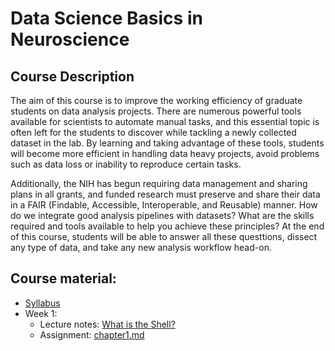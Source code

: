 # Data Science Basics in Neuroscience

## Course Description
The aim of this course is to improve the working efficiency of graduate students on data analysis projects. There are numerous powerful tools available for scientists to automate manual tasks, and this essential topic is often left for the students to discover while tackling a newly collected dataset in the lab. By learning and taking advantage of these tools, students will become more efficient in handling data heavy projects, avoid problems such as data loss or inability to reproduce certain tasks.

Additionally, the NIH has begun requiring data management and sharing plans in all grants, and funded research must preserve and share their data in a FAIR (Findable, Accessible, Interoperable, and Reusable) manner. How do we integrate good analysis pipelines with datasets? What are the skills required and tools available to help you achieve these principles? At the end of this course, students will be able to answer all these questtions, dissect any type of data, and take any new analysis workflow head-on.

## Course material:
 - [Syllabus](https://wcm-datascibasics.github.io/syllabus.html)
 - Week 1: 
	- Lecture notes: [What is the Shell?](https://axiezai.github.io/wcm_datasci_basics_01shell/)
	- Assignment: [chapter1.md](https://wcm_datasci_basics.github.io/assignments/chapter1.md)
